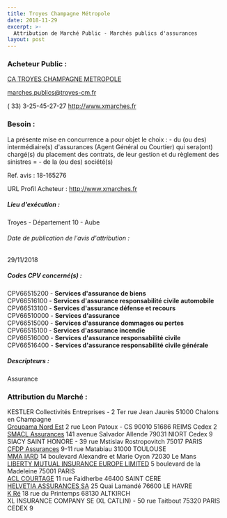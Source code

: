 ```yaml
---
title: Troyes Champagne Métropole
date: 2018-11-29
excerpt: >-
  Attribution de Marché Public - Marchés publics d'assurances
layout: post
---
```


### Acheteur Public : 
<a href="/acheteur-32/siren-200069250"> CA TROYES CHAMPAGNE METROPOLE</a><br/>



marches.publics@troyes-cm.fr

( 33) 3-25-45-27-27
http://www.xmarches.fr
### Besoin :

La présente mise en concurrence a pour objet le choix : - du (ou des) intermédiaire(s) d'assurances (Agent Général ou Courtier) qui sera(ont) chargé(s) du placement des contrats, de leur gestion et du règlement des sinistres = - de la (ou des) société(s)

Ref. avis : 18-165276

URL Profil Acheteur : http://www.xmarches.fr

##### Lieu d'exécution :

Troyes - Département 10 - Aube

###### Date de publication de l'avis d'attribution : 
29/11/2018

##### Codes CPV concerné(s) :
CPV66515200 - **Services d'assurance de biens** <br/>
CPV66516100 - **Services d'assurance responsabilité civile automobile** <br/>
CPV66513100 - **Services d'assurance défense et recours** <br/>
CPV66510000 - **Services d'assurance** <br/>
CPV66515000 - **Services d'assurance dommages ou pertes** <br/>
CPV66515100 - **Services d'assurance incendie** <br/>
CPV66516000 - **Services d'assurance responsabilité civile** <br/>
CPV66516400 - **Services d'assurance responsabilité civile générale** <br/>

##### Descripteurs :
Assurance <br/>

### Attribution du Marché :
KESTLER Collectivités Entreprises - 2 Ter rue Jean Jaurès 51000 Chalons en Champagne <br/>
<a href="/entreprise-257/siren-383987625"> Groupama Nord Est</a>    2 rue Leon Patoux - CS 90010 51686 REIMS Cedex 2 <br/>
<a href="/entreprise-253/siren-301309605"> SMACL Assurances</a>    141 avenue Salvador Allende 79031 NIORT Cedex 9 <br/>
SIACY SAINT HONORE - 39 rue Mstislav Rostropovitch 75017 PARIS <br/>
<a href="/entreprise-272/siren-958506156"> CFDP Assurances</a>    9-11 rue Matabiau 31000 TOULOUSE <br/>
<a href="/entreprise-261/siren-440048882"> MMA IARD</a>    14 boulevard Alexandre et Marie Oyon 72030 Le Mans <br/>
<a href=""> LIBERTY MUTUAL INSURANCE EUROPE LIMITED</a>    5 boulevard de la Madeleine 75001 PARIS <br/>
<a href="/entreprise-270/siren-818660771"> ACL COURTAGE</a>    11 rue Faidherbe 46400 SAINT CERE <br/>
<a href="/entreprise-255/siren-339489379"> HELVETIA ASSURANCES SA</a>    25 Quai Lamandé 76600 LE HAVRE <br/>
<a href="/entreprise-266/siren-523332740"> K Ré</a>    18 rue du Printemps 68130 ALTKIRCH <br/>
XL INSURANCE COMPANY SE (XL CATLIN) - 50 rue Taitbout 75320 PARIS CEDEX 9 <br/>
